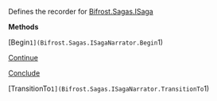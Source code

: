 Defines the recorder for [Bifrost.Sagas.ISaga](Bifrost.Sagas.ISaga)

**Methods**

[Begin``1](Bifrost.Sagas.ISagaNarrator.Begin``1)


[Continue](Bifrost.Sagas.ISagaNarrator.Continue)


[Conclude](Bifrost.Sagas.ISagaNarrator.Conclude)


[TransitionTo``1](Bifrost.Sagas.ISagaNarrator.TransitionTo``1)
